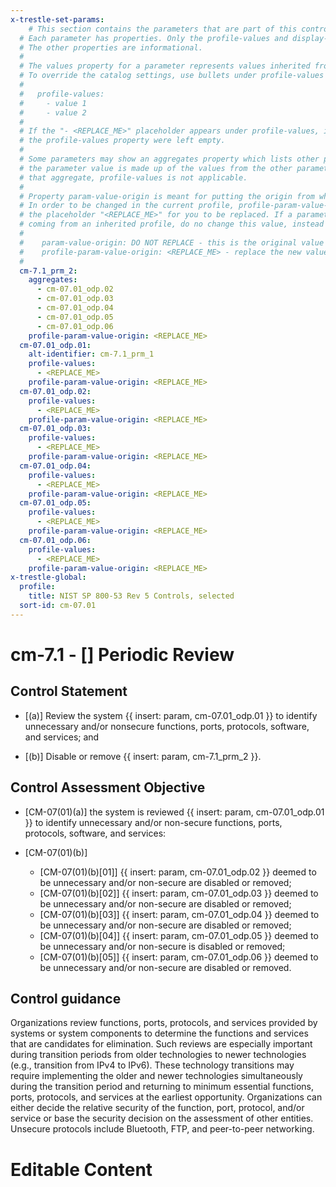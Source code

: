 ```yaml
---
x-trestle-set-params:
    # This section contains the parameters that are part of this control.
  # Each parameter has properties. Only the profile-values and display-name properties are editable.
  # The other properties are informational.
  #
  # The values property for a parameter represents values inherited from the OSCAL catalog.
  # To override the catalog settings, use bullets under profile-values as shown below:
  #
  #   profile-values:
  #     - value 1
  #     - value 2
  #
  # If the "- <REPLACE_ME>" placeholder appears under profile-values, it is the same as if
  # the profile-values property were left empty.
  #
  # Some parameters may show an aggregates property which lists other parameters. This means
  # the parameter value is made up of the values from the other parameters. For parameters
  # that aggregate, profile-values is not applicable.
  #
  # Property param-value-origin is meant for putting the origin from where that parameter comes from.
  # In order to be changed in the current profile, profile-param-value-origin property will be displayed with
  # the placeholder "<REPLACE_ME>" for you to be replaced. If a parameter already has a param-value-origin
  # coming from an inherited profile, do no change this value, instead use profile-param-value-origin as follows:
  #
  #    param-value-origin: DO NOT REPLACE - this is the original value
  #    profile-param-value-origin: <REPLACE_ME> - replace the new value required HERE
  #
  cm-7.1_prm_2:
    aggregates:
      - cm-07.01_odp.02
      - cm-07.01_odp.03
      - cm-07.01_odp.04
      - cm-07.01_odp.05
      - cm-07.01_odp.06
    profile-param-value-origin: <REPLACE_ME>
  cm-07.01_odp.01:
    alt-identifier: cm-7.1_prm_1
    profile-values:
      - <REPLACE_ME>
    profile-param-value-origin: <REPLACE_ME>
  cm-07.01_odp.02:
    profile-values:
      - <REPLACE_ME>
    profile-param-value-origin: <REPLACE_ME>
  cm-07.01_odp.03:
    profile-values:
      - <REPLACE_ME>
    profile-param-value-origin: <REPLACE_ME>
  cm-07.01_odp.04:
    profile-values:
      - <REPLACE_ME>
    profile-param-value-origin: <REPLACE_ME>
  cm-07.01_odp.05:
    profile-values:
      - <REPLACE_ME>
    profile-param-value-origin: <REPLACE_ME>
  cm-07.01_odp.06:
    profile-values:
      - <REPLACE_ME>
    profile-param-value-origin: <REPLACE_ME>
x-trestle-global:
  profile:
    title: NIST SP 800-53 Rev 5 Controls, selected
  sort-id: cm-07.01
---
```


# cm-7.1 - \[\] Periodic Review

## Control Statement

- \[(a)\] Review the system {{ insert: param, cm-07.01_odp.01 }} to identify unnecessary and/or nonsecure functions, ports, protocols, software, and services; and

- \[(b)\] Disable or remove {{ insert: param, cm-7.1_prm_2 }}.

## Control Assessment Objective

- \[CM-07(01)(a)\] the system is reviewed {{ insert: param, cm-07.01_odp.01 }} to identify unnecessary and/or non-secure functions, ports, protocols, software, and services:

- \[CM-07(01)(b)\]

  - \[CM-07(01)(b)[01]\]  {{ insert: param, cm-07.01_odp.02 }} deemed to be unnecessary and/or non-secure are disabled or removed;
  - \[CM-07(01)(b)[02]\]  {{ insert: param, cm-07.01_odp.03 }} deemed to be unnecessary and/or non-secure are disabled or removed;
  - \[CM-07(01)(b)[03]\]  {{ insert: param, cm-07.01_odp.04 }} deemed to be unnecessary and/or non-secure are disabled or removed;
  - \[CM-07(01)(b)[04]\]  {{ insert: param, cm-07.01_odp.05 }} deemed to be unnecessary and/or non-secure is disabled or removed;
  - \[CM-07(01)(b)[05]\]  {{ insert: param, cm-07.01_odp.06 }} deemed to be unnecessary and/or non-secure are disabled or removed.

## Control guidance

Organizations review functions, ports, protocols, and services provided by systems or system components to determine the functions and services that are candidates for elimination. Such reviews are especially important during transition periods from older technologies to newer technologies (e.g., transition from IPv4 to IPv6). These technology transitions may require implementing the older and newer technologies simultaneously during the transition period and returning to minimum essential functions, ports, protocols, and services at the earliest opportunity. Organizations can either decide the relative security of the function, port, protocol, and/or service or base the security decision on the assessment of other entities. Unsecure protocols include Bluetooth, FTP, and peer-to-peer networking.

# Editable Content

<!-- Make additions and edits below -->
<!-- The above represents the contents of the control as received by the profile, prior to additions. -->
<!-- If the profile makes additions to the control, they will appear below. -->
<!-- The above markdown may not be edited but you may edit the content below, and/or introduce new additions to be made by the profile. -->
<!-- If there is a yaml header at the top, parameter values may be edited. Use --set-parameters to incorporate the changes during assembly. -->
<!-- The content here will then replace what is in the profile for this control, after running profile-assemble. -->
<!-- The current profile has no added parts for this control, but you may add new ones here. -->
<!-- Each addition must have a heading either of the form ## Control my_addition_name -->
<!-- or ## Part a. (where the a. refers to one of the control statement labels.) -->
<!-- "## Control" parts are new parts added after the statement part. -->
<!-- "## Part" parts are new parts added into the top-level statement part with that label. -->
<!-- Subparts may be added with nested hash levels of the form ### My Subpart Name -->
<!-- underneath the parent ## Control or ## Part being added -->
<!-- See https://oscal-compass.github.io/compliance-trestle/tutorials/ssp_profile_catalog_authoring/ssp_profile_catalog_authoring for guidance. -->
